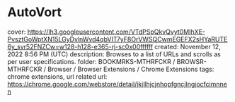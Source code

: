 # AutoVort

cover: https://lh3.googleusercontent.com/VTdPSpQkvQvyt0MIhXE-PvsztGoWptXN15LGyDvlnWvd4qbVIT7yF8OrVWSQCwmEGEFX2sHYaRUTE6y_svr52FNZCw=w128-h128-e365-rj-sc0x00ffffff
created: November 12, 2022 8:56 PM (UTC)
description: Browses to a list of URLs and scrolls as per user specifications.
folder: BOOKMRKS-MTHRFCKR / BROWSR-MTHRFCKR / Browser / Browser Extensions / Chrome Extensions
tags: chrome extensions, url related
url: https://chrome.google.com/webstore/detail/jkjllhjcjnhopfgncjlngjocfcimnnen